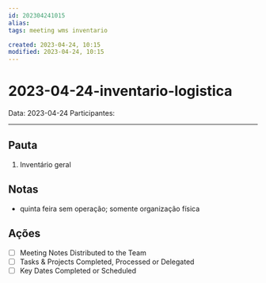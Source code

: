 ```yaml
---
id: 202304241015
alias: 
tags: meeting wms inventario

created: 2023-04-24, 10:15
modified: 2023-04-24, 10:15
---
```

# 2023-04-24-inventario-logistica

Data: 2023-04-24
Participantes:

---

## Pauta

1. Inventário geral

## Notas

- quinta feira sem operação; somente organização física

## Ações

- [ ] Meeting Notes Distributed to the Team
- [ ] Tasks & Projects Completed, Processed or Delegated
- [ ] Key Dates Completed or Scheduled